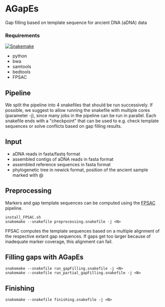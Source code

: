 # AGapEs
Gap filling based on template sequence for ancient DNA (aDNA) data

### Requirements

[![Snakemake](https://img.shields.io/badge/snakemake-≥3.5.2-brightgreen.svg?style=flat-square)](http://snakemake.bitbucket.org)
* python
* bwa
* samtools
* bedtools
* FPSAC

## Pipeline
We split the pipeline into 4 snakefiles that should be run successively. If possible, we suggest to allow running the snakefile with multiple cores (parameter -j), since many jobs in the pipeline can be run in parallel.
Each snakefile ends with a "checkpoint" that can be used to e.g. check template sequences or solve conflicts based on gap filling results.

## Input
* aDNA reads in fasta/fastq format
* assembled contigs of aDNA reads in fasta format
* assembled reference sequences in fasta format
* phylogenetic tree in newick format, position of the ancient sample marked with @

## Preprocessing

Markers and gap template sequences can be computed using the [FPSAC](https://github.com/cchauve/FPSAC) pipeline. 

```
install_FPSAC.sh
snakemake --snakefile preprocessing.snakefile -j <N>
```

FPSAC computes the template sequences based on a multiple alignment of the respective extant gap sequences. If gaps get too larger because of inadequate marker coverage, this alignment can fail.

## Filling gaps with AGapEs

```
snakemake --snakefile run_gapFilling.snakefile -j <N>
snakemake --snakefile run_partial_gapFilling.snakefile -j <N>
```

## Finishing

```
snakemake --snakefile finishing.snakefile -j <N>
```
